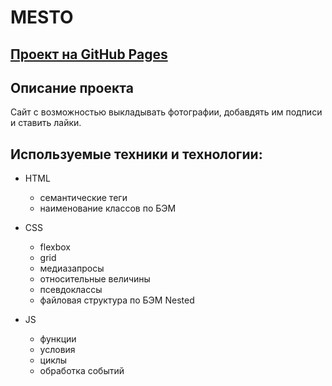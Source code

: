 # MESTO

## [Проект на GitHub Pages](https://starchenkovyaroslav.github.io/mesto/index.html)

## Описание проекта

Сайт с возможностью выкладывать фотографии, добавдять им подписи и ставить лайки.

## Используемые техники и технологии:

- HTML
    - семантические теги
    - наименование классов по БЭМ

- CSS
    - flexbox
    - grid
    - медиазапросы
    - относительные величины
    - псевдоклассы
    - файловая структура по БЭМ Nested

- JS
    - функции
    - условия
    - циклы
    - обработка событий

